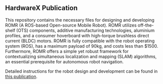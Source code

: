 ## HardwareX Publication

This repository contains the necessary files for designing and developing ROMR (A ROS-based Open-source Mobile Robot). ROMR utilizes off-the-shelf (OTS) components, additive manufacturing technologies, aluminium profiles, and a consumer hoverboard with high-torque brushless direct current (BLDC) motors. ROMR is fully compatible with the robot operating system (ROS), has a maximum payload of 90kg, and costs less than $1500. Furthermore, ROMR offers a simple yet robust framework for contextualizing simultaneous localization and mapping (SLAM) algorithms, an essential prerequisite for autonomous robot navigation.

Detailed instructions for the robot design and development can be found in [this publication](https://arxiv.org/abs/2210.01627).
